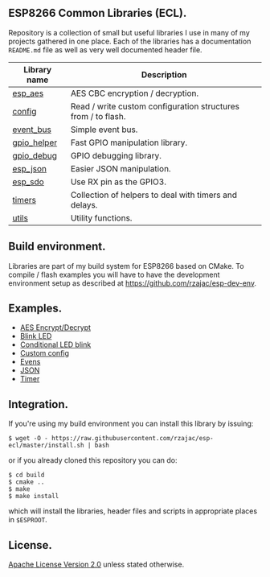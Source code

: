 ## ESP8266 Common Libraries (ECL).

Repository is a collection of small but useful libraries I use in many of my 
projects gathered in one place. Each of the libraries has a documentation  
`README.md` file as well as very well documented header file. 
 
Library name                   | Description
-------------------------------|-------------
[esp_aes](src/esp_aes)         | AES CBC encryption / decryption.
[config](src/config)           | Read / write custom configuration structures from / to flash.
[event_bus](src/event_bus)     | Simple event bus.
[gpio_helper](src/gpio_helper) | Fast GPIO manipulation library.
[gpio_debug](src/gpio_debug)   | GPIO debugging library.
[esp_json](src/esp_json)       | Easier JSON manipulation.
[esp_sdo](src/esp_sdo)         | Use RX pin as the GPIO3.
[timers](src/timers)           | Collection of helpers to deal with timers and delays.
[utils](src/utils)             | Utility functions.

## Build environment.

Libraries are part of my build system for ESP8266 based on CMake.
To compile / flash examples you will have to have the development 
environment setup as described at https://github.com/rzajac/esp-dev-env.

## Examples.

- [AES Encrypt/Decrypt](examples/aes)
- [Blink LED](examples/blink)
- [Conditional LED blink](examples/blink_cond)
- [Custom config](examples/config)
- [Evens](examples/event_bus)
- [JSON](examples/json)
- [Timer](examples/timers)

## Integration.

If you're using my build environment you can install this library by issuing:

```
$ wget -O - https://raw.githubusercontent.com/rzajac/esp-ecl/master/install.sh | bash
```

or if you already cloned this repository you can do:

```
$ cd build
$ cmake ..
$ make
$ make install
```

which will install the libraries, header files and scripts in appropriate 
places in `$ESPROOT`.

## License.

[Apache License Version 2.0](LICENSE) unless stated otherwise.
